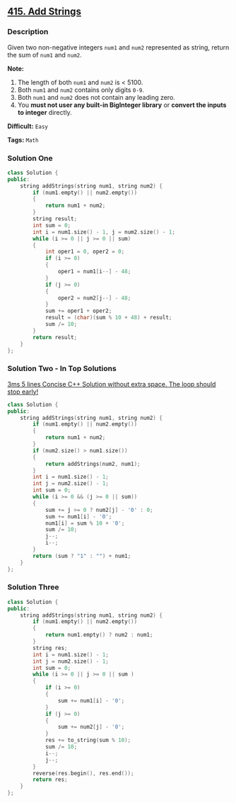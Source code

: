 ## [415. Add Strings](https://leetcode.com/problems/add-strings/#/description)

### Description

Given two non-negative integers `num1` and `num2` represented as string, return the sum of `num1` and `num2`.

**Note:**

1. The length of both `num1` and `num2` is < 5100.
2. Both `num1` and `num2` contains only digits `0-9`.
3. Both `num1` and `num2` does not contain any leading zero.
4. You **must not user any built-in BigInteger library** or **convert the inputs to integer** directly.



**Difficult:** `Easy`

**Tags:** `Math`



### Solution One

```c++
class Solution {
public:
	string addStrings(string num1, string num2) {
		if (num1.empty() || num2.empty())
		{
			return num1 + num2;
		}
		string result;
		int sum = 0;
		int i = num1.size() - 1, j = num2.size() - 1;
		while (i >= 0 || j >= 0 || sum)
		{
			int oper1 = 0, oper2 = 0;
			if (i >= 0)
			{
				oper1 = num1[i--] - 48;
			}
			if (j >= 0)
			{
				oper2 = num2[j--] - 48;
			}
			sum += oper1 + oper2;
			result = (char)(sum % 10 + 48) + result;
			sum /= 10;
		}
		return result;
	}
};
```



### Solution Two - In Top Solutions

[3ms 5 lines Concise C++ Solution without extra space. The loop should stop early!](https://discuss.leetcode.com/topic/62281/3ms-5-lines-concise-c-solution-without-extra-space-the-loop-should-stop-early)

```c++
class Solution {
public:
	string addStrings(string num1, string num2) {
		if (num1.empty() || num2.empty())
		{
			return num1 + num2;
		}
		if (num2.size() > num1.size())
		{
			return addStrings(num2, num1);
		}
		int i = num1.size() - 1;
		int j = num2.size() - 1;
		int sum = 0;
		while (i >= 0 && (j >= 0 || sum))
		{
			sum += j >= 0 ? num2[j] - '0' : 0;
			sum += num1[i] - '0';
			num1[i] = sum % 10 + '0';
			sum /= 10;
			j--;
			i--;
		}
		return (sum ? "1" : "") + num1;
	}
};
```



### Solution Three

```c++
class Solution {
public:
	string addStrings(string num1, string num2) {
		if (num1.empty() || num2.empty())
		{
			return num1.empty() ? num2 : num1;
		}
		string res;
		int i = num1.size() - 1;
		int j = num2.size() - 1;
		int sum = 0;
		while (i >= 0 || j >= 0 || sum )
		{
			if (i >= 0)
			{
				sum += num1[i] - '0';
			}
			if (j >= 0)
			{
				sum += num2[j] - '0';
			}
			res += to_string(sum % 10);
			sum /= 10;
			i--;
			j--;
		}
		reverse(res.begin(), res.end());
		return res;
	}
};
```


